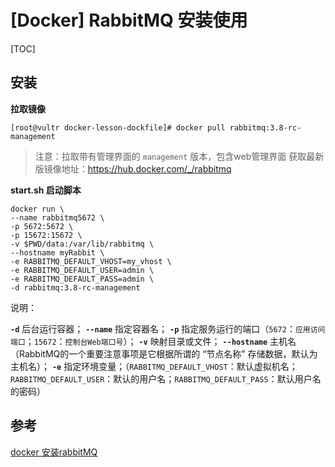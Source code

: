 # [Docker] RabbitMQ 安装使用



[TOC]

## 安装

**拉取镜像**

```shell
[root@vultr docker-lesson-dockfile]# docker pull rabbitmq:3.8-rc-management
```

> 注意：拉取带有管理界面的 `management` 版本，包含web管理界面
> 获取最新版镜像地址：https://hub.docker.com/_/rabbitmq



**start.sh 启动脚本**

```shell
docker run \
--name rabbitmq5672 \
-p 5672:5672 \
-p 15672:15672 \
-v $PWD/data:/var/lib/rabbitmq \
--hostname myRabbit \
-e RABBITMQ_DEFAULT_VHOST=my_vhost \
-e RABBITMQ_DEFAULT_USER=admin \
-e RABBITMQ_DEFAULT_PASS=admin \
-d rabbitmq:3.8-rc-management
```

说明：

**`-d`** 后台运行容器；
**`--name`** 指定容器名；
**`-p`** 指定服务运行的端口（`5672`：`应用访问端口`；`15672`：`控制台Web端口号`）；
**`-v`** 映射目录或文件；
**`--hostname`**  主机名（RabbitMQ的一个重要注意事项是它根据所谓的 “节点名称” 存储数据，默认为主机名）；
**`-e`** 指定环境变量；（`RABBITMQ_DEFAULT_VHOST`：默认虚拟机名；`RABBITMQ_DEFAULT_USER`：默认的用户名；`RABBITMQ_DEFAULT_PASS`：默认用户名的密码）







## 参考

[docker 安装rabbitMQ](https://www.cnblogs.com/yufeng218/p/9452621.html)